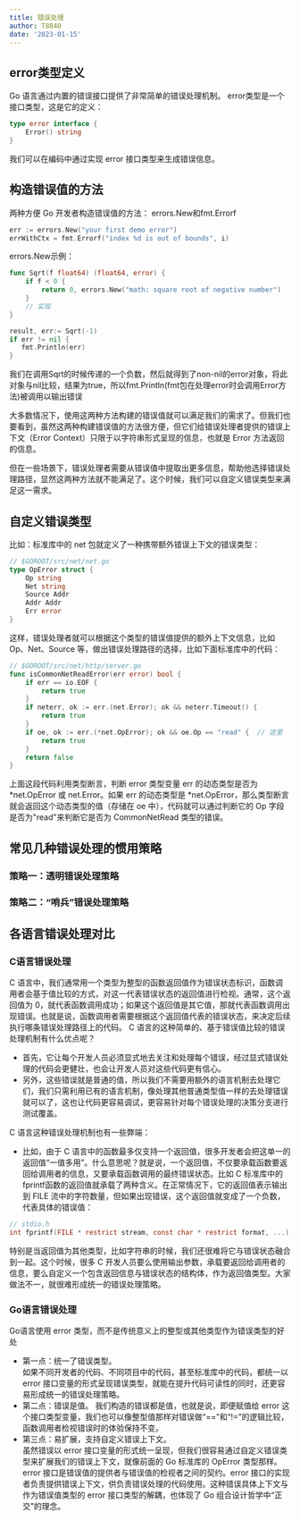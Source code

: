 ```yaml
---
title: 错误处理
author: T8840
date: '2023-01-15'
---
```


## error类型定义
Go 语言通过内置的错误接口提供了非常简单的错误处理机制。
error类型是一个接口类型，这是它的定义：
```go
type error interface {
    Error() string
}
```
我们可以在编码中通过实现 error 接口类型来生成错误信息。

## 构造错误值的方法
两种方便 Go 开发者构造错误值的方法： errors.New和fmt.Errorf
```go
err := errors.New("your first demo error")
errWithCtx = fmt.Errorf("index %d is out of bounds", i)
```
errors.New示例：
```go
func Sqrt(f float64) (float64, error) {
    if f < 0 {
        return 0, errors.New("math: square root of negative number")
    }
    // 实现
}

result, err:= Sqrt(-1)
if err != nil {
   fmt.Println(err)
}
```
我们在调用Sqrt的时候传递的一个负数，然后就得到了non-nil的error对象，将此对象与nil比较，结果为true，所以fmt.Println(fmt包在处理error时会调用Error方法)被调用以输出错误


大多数情况下，使用这两种方法构建的错误值就可以满足我们的需求了。但我们也要看到，虽然这两种构建错误值的方法很方便，但它们给错误处理者提供的错误上下文（Error Context）只限于以字符串形式呈现的信息，也就是 Error 方法返回的信息。

但在一些场景下，错误处理者需要从错误值中提取出更多信息，帮助他选择错误处理路径，显然这两种方法就不能满足了。这个时候，我们可以自定义错误类型来满足这一需求。

## 自定义错误类型

比如：标准库中的 net 包就定义了一种携带额外错误上下文的错误类型：
```go
// $GOROOT/src/net/net.go
type OpError struct {
    Op string
    Net string
    Source Addr
    Addr Addr
    Err error
}
```
这样，错误处理者就可以根据这个类型的错误值提供的额外上下文信息，比如 Op、Net、Source 等，做出错误处理路径的选择，比如下面标准库中的代码：
```go
// $GOROOT/src/net/http/server.go
func isCommonNetReadError(err error) bool {
    if err == io.EOF {
        return true
    }
    if neterr, ok := err.(net.Error); ok && neterr.Timeout() {  
        return true
    }
    if oe, ok := err.(*net.OpError); ok && oe.Op == "read" {  // 这里
        return true 
    }
    return false
}
```
上面这段代码利用类型断言，判断 error 类型变量 err 的动态类型是否为 *net.OpError 或 net.Error。如果 err 的动态类型是 *net.OpError，那么类型断言就会返回这个动态类型的值（存储在 oe 中），代码就可以通过判断它的 Op 字段是否为"read"来判断它是否为 CommonNetRead 类型的错误。


## 常见几种错误处理的惯用策略

### 策略一：透明错误处理策略


### 策略二：“哨兵”错误处理策略




## 各语言错误处理对比
### C语言错误处理
C 语言中，我们通常用一个类型为整型的函数返回值作为错误状态标识，函数调用者会基于值比较的方式，对这一代表错误状态的返回值进行检视。通常，这个返回值为 0，就代表函数调用成功；如果这个返回值是其它值，那就代表函数调用出现错误。也就是说，函数调用者需要根据这个返回值代表的错误状态，来决定后续执行哪条错误处理路径上的代码。 
C 语言的这种简单的、基于错误值比较的错误处理机制有什么优点呢？
- 首先，它让每个开发人员必须显式地去关注和处理每个错误，经过显式错误处理的代码会更健壮，也会让开发人员对这些代码更有信心。
- 另外，这些错误就是普通的值，所以我们不需要用额外的语言机制去处理它们，我们只需利用已有的语言机制，像处理其他普通类型值一样的去处理错误就可以了，这也让代码更容易调试，更容易针对每个错误处理的决策分支进行测试覆盖。

C 语言这种错误处理机制也有一些弊端：
- 比如，由于 C 语言中的函数最多仅支持一个返回值，很多开发者会把这单一的返回值“一值多用”。什么意思呢？就是说，一个返回值，不仅要承载函数要返回给调用者的信息，又要承载函数调用的最终错误状态。比如 C 标准库中的fprintf函数的返回值就承载了两种含义。在正常情况下，它的返回值表示输出到 FILE 流中的字符数量，但如果出现错误，这个返回值就变成了一个负数，代表具体的错误值：
```c
// stdio.h
int fprintf(FILE * restrict stream, const char * restrict format, ...);
```
特别是当返回值为其他类型，比如字符串的时候，我们还很难将它与错误状态融合到一起。这个时候，很多 C 开发人员要么使用输出参数，承载要返回给调用者的信息，要么自定义一个包含返回信息与错误状态的结构体，作为返回值类型。大家做法不一，就很难形成统一的错误处理策略。

### Go语言错误处理
Go语言使用 error 类型，而不是传统意义上的整型或其他类型作为错误类型的好处
- 第一点：统一了错误类型。  
如果不同开发者的代码、不同项目中的代码，甚至标准库中的代码，都统一以 error 接口变量的形式呈现错误类型，就能在提升代码可读性的同时，还更容易形成统一的错误处理策略。
- 第二点：错误是值。 
我们构造的错误都是值，也就是说，即便赋值给 error 这个接口类型变量，我们也可以像整型值那样对错误做“==”和“!=”的逻辑比较，函数调用者检视错误时的体验保持不变。
- 第三点：易扩展，支持自定义错误上下文。  
虽然错误以 error 接口变量的形式统一呈现，但我们很容易通过自定义错误类型来扩展我们的错误上下文，就像前面的 Go 标准库的 OpError 类型那样。error 接口是错误值的提供者与错误值的检视者之间的契约。error 接口的实现者负责提供错误上下文，供负责错误处理的代码使用。这种错误具体上下文与作为错误值类型的 error 接口类型的解耦，也体现了 Go 组合设计哲学中“正交”的理念。